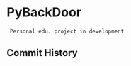 # PyBackDoor
``` Personal edu. project in development```
## Commit History

<!-- start: history -->
<!-- end: history -->
